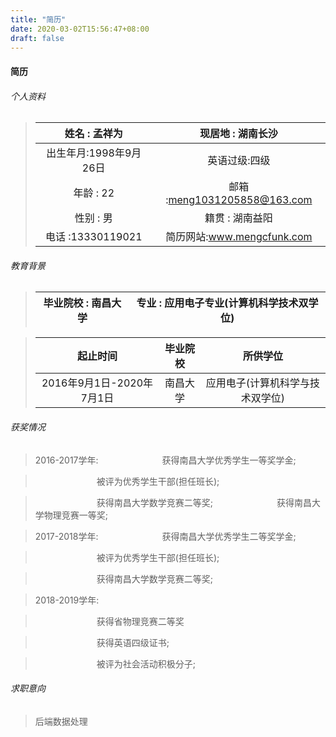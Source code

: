 ```yaml
---
title: "简历"
date: 2020-03-02T15:56:47+08:00
draft: false
---
```


#### 简历

###### 个人资料
>|姓名 : 孟祥为    |现居地  :  湖南长沙  |
>|:------------------------:|:-----------------------:|
>|出生年月:1998年9月26日|英语过级:四级|
>|年龄 : 22       |邮箱    :meng1031205858@163.com |
>|性别 : 男       |籍贯   : 湖南益阳|
>|电话 :13330119021|简历网站:<a href="www.mengcfunk.com">www.mengcfunk.com</a>|


###### 教育背景
>|毕业院校 : 南昌大学|专业 : 应用电子专业(计算机科学技术双学位)|
>|:--------------:|:---------------------------------:|

>|起止时间|毕业院校|所供学位|
>|:-:|:-:|:-:|
>|2016年9月1日-2020年7月1日|南昌大学|应用电子(计算机科学与技术双学位)|

###### 获奖情况
>2016-2017学年:
>&emsp;&emsp;&emsp;&emsp;&emsp;&emsp;&emsp;获得南昌大学优秀学生一等奖学金;


>&emsp;&emsp;&emsp;&emsp;&emsp;&emsp;&emsp;被评为优秀学生干部(担任班长);

>&emsp;&emsp;&emsp;&emsp;&emsp;&emsp;&emsp;获得南昌大学数学竞赛二等奖;
>&emsp;&emsp;&emsp;&emsp;&emsp;&emsp;&emsp;获得南昌大学物理竞赛一等奖;

>2017-2018学年:
>&emsp;&emsp;&emsp;&emsp;&emsp;&emsp;&emsp;获得南昌大学优秀学生二等奖学金;

>&emsp;&emsp;&emsp;&emsp;&emsp;&emsp;&emsp;被评为优秀学生干部(担任班长);

>&emsp;&emsp;&emsp;&emsp;&emsp;&emsp;&emsp;获得南昌大学数学竞赛二等奖;

>2018-2019学年:

>&emsp;&emsp;&emsp;&emsp;&emsp;&emsp;&emsp;获得省物理竞赛二等奖

>&emsp;&emsp;&emsp;&emsp;&emsp;&emsp;&emsp;获得英语四级证书;

>&emsp;&emsp;&emsp;&emsp;&emsp;&emsp;&emsp;被评为社会活动积极分子;

###### 求职意向
>后端数据处理